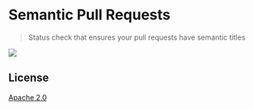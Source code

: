 # Semantic Pull Requests

> Status check that ensures your pull requests have semantic titles

<img src="https://user-images.githubusercontent.com/2289/36702733-27eb8a82-1b0d-11e8-946f-8697af711592.png">

## License

[Apache 2.0](LICENSE)
